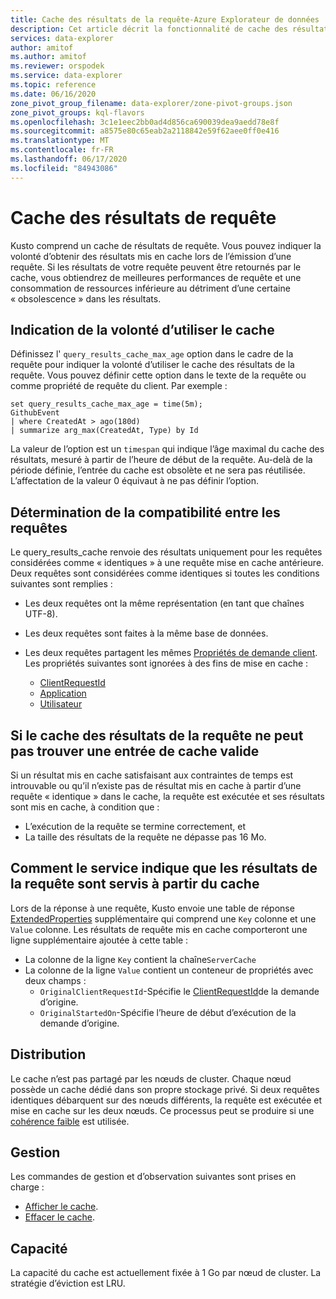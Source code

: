 ```yaml
---
title: Cache des résultats de la requête-Azure Explorateur de données
description: Cet article décrit la fonctionnalité de cache des résultats de requête dans Azure Explorateur de données.
services: data-explorer
author: amitof
ms.author: amitof
ms.reviewer: orspodek
ms.service: data-explorer
ms.topic: reference
ms.date: 06/16/2020
zone_pivot_group_filename: data-explorer/zone-pivot-groups.json
zone_pivot_groups: kql-flavors
ms.openlocfilehash: 3c1e1eec2bb0ad4d856ca690039dea9aedd78e8f
ms.sourcegitcommit: a8575e80c65eab2a2118842e59f62aee0ff0e416
ms.translationtype: MT
ms.contentlocale: fr-FR
ms.lasthandoff: 06/17/2020
ms.locfileid: "84943086"
---
```

# <a name="query-results-cache"></a>Cache des résultats de requête

Kusto comprend un cache de résultats de requête. Vous pouvez indiquer la volonté d’obtenir des résultats mis en cache lors de l’émission d’une requête. Si les résultats de votre requête peuvent être retournés par le cache, vous obtiendrez de meilleures performances de requête et une consommation de ressources inférieure au détriment d’une certaine « obsolescence » dans les résultats.

## <a name="indicating-willingness-to-use-the-cache"></a>Indication de la volonté d’utiliser le cache

Définissez l' `query_results_cache_max_age` option dans le cadre de la requête pour indiquer la volonté d’utiliser le cache des résultats de la requête. Vous pouvez définir cette option dans le texte de la requête ou comme propriété de requête du client. Par exemple :

```kusto
set query_results_cache_max_age = time(5m);
GithubEvent
| where CreatedAt > ago(180d)
| summarize arg_max(CreatedAt, Type) by Id
```

La valeur de l’option est un `timespan` qui indique l’âge maximal du cache des résultats, mesuré à partir de l’heure de début de la requête. Au-delà de la période définie, l’entrée du cache est obsolète et ne sera pas réutilisée. L’affectation de la valeur 0 équivaut à ne pas définir l’option.

## <a name="how-compatibility-between-queries-is-determined"></a>Détermination de la compatibilité entre les requêtes

Le query_results_cache renvoie des résultats uniquement pour les requêtes considérées comme « identiques » à une requête mise en cache antérieure. Deux requêtes sont considérées comme identiques si toutes les conditions suivantes sont remplies :

* Les deux requêtes ont la même représentation (en tant que chaînes UTF-8).

* Les deux requêtes sont faites à la même base de données.

* Les deux requêtes partagent les mêmes [Propriétés de demande client](../api/netfx/request-properties.md). Les propriétés suivantes sont ignorées à des fins de mise en cache :
   * [ClientRequestId](../api/netfx/request-properties.md#the-clientrequestid-x-ms-client-request-id-named-property)
   * [Application](../api/netfx/request-properties.md#the-application-x-ms-app-named-property)
   * [Utilisateur](../api/netfx/request-properties.md#the-user-x-ms-user-named-property)

## <a name="if-the-query-results-cache-cant-find-a-valid-cache-entry"></a>Si le cache des résultats de la requête ne peut pas trouver une entrée de cache valide

Si un résultat mis en cache satisfaisant aux contraintes de temps est introuvable ou qu’il n’existe pas de résultat mis en cache à partir d’une requête « identique » dans le cache, la requête est exécutée et ses résultats sont mis en cache, à condition que : 

* L’exécution de la requête se termine correctement, et
* La taille des résultats de la requête ne dépasse pas 16 Mo.

## <a name="how-the-service-indicates-that-the-query-results-are-being-served-from-the-cache"></a>Comment le service indique que les résultats de la requête sont servis à partir du cache

Lors de la réponse à une requête, Kusto envoie une table de réponse [ExtendedProperties](../api/rest/response.md) supplémentaire qui comprend une `Key` colonne et une `Value` colonne.
Les résultats de requête mis en cache comporteront une ligne supplémentaire ajoutée à cette table :
* La colonne de la ligne `Key` contient la chaîne`ServerCache`
* La colonne de la ligne `Value` contient un conteneur de propriétés avec deux champs :
   * `OriginalClientRequestId`-Spécifie le [ClientRequestId](../api/netfx/request-properties.md#the-clientrequestid-x-ms-client-request-id-named-property)de la demande d’origine.
   * `OriginalStartedOn`-Spécifie l’heure de début d’exécution de la demande d’origine.

## <a name="distribution"></a>Distribution

Le cache n’est pas partagé par les nœuds de cluster. Chaque nœud possède un cache dédié dans son propre stockage privé. Si deux requêtes identiques débarquent sur des nœuds différents, la requête est exécutée et mise en cache sur les deux nœuds. Ce processus peut se produire si une [cohérence faible](../concepts/queryconsistency.md) est utilisée.

## <a name="management"></a>Gestion

Les commandes de gestion et d’observation suivantes sont prises en charge :

* [Afficher le cache](../management/show-query-results-cache-command.md).
* [Effacer le cache](../management/clear-query-results-cache-command.md).

## <a name="capacity"></a>Capacité

La capacité du cache est actuellement fixée à 1 Go par nœud de cluster.
La stratégie d’éviction est LRU.
